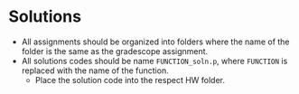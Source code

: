 # Solutions
- All assignments should be organized into folders where the name of the folder is the same as the gradescope assignment.
- All solutions codes should be name `FUNCTION_soln.p`, where `FUNCTION` is replaced with the name of the function.
    - Place the solution code into the respect HW folder.